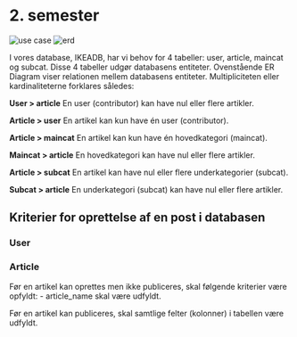 # 2. semester


![use case](https://user-images.githubusercontent.com/93712648/174123500-d58f97e6-ff85-4d59-b4bc-e94644a4e0fc.png)
![erd](https://user-images.githubusercontent.com/93712648/174124480-adf3b7d3-5784-4b08-96a5-78f0fdb42a02.png)

I vores database, IKEADB, har vi behov for 4 tabeller: user, article, maincat og subcat. Disse 4 tabeller udgør databasens entiteter. Ovenstående ER Diagram viser relationen mellem databasens entiteter. Multipliciteten eller kardinaliteterne forklares således: 

**User > article**
En user (contributor) kan have nul eller flere artikler.
 
**Article > user**
En artikel kan kun have én user (contributor). 

**Article > maincat**
En artikel kan kun have én hovedkategori (maincat).

**Maincat > article**
En hovedkategori kan have nul eller flere artikler.

**Article > subcat**
En artikel kan have nul eller flere underkategorier (subcat). 

**Subcat > article**
En underkategori (subcat) kan have nul eller flere artikler.

<h2>Kriterier for oprettelse af en post i databasen</h2>

<h3>User</h3>

<h3>Article</h3>
Før en artikel kan oprettes men ikke publiceres, skal følgende kriterier være opfyldt: 
- article_name skal være udfyldt.

Før en artikel kan publiceres, skal samtlige felter (kolonner) i tabellen være udfyldt.

